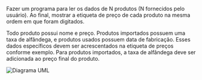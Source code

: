 Fazer um programa para ler os dados de N produtos (N fornecidos pelo usuário). Ao final, mostrar a etiqueta de preço de cada produto na mesma ordem em que foram digitados.

Todo produto possui nome e preço. Produtos importados possuem uma taxa de alfândega, e produtos usados possuem data de fabricação. Esses dados específicos devem ser acrescentados na etiqueta de preços conforme exemplo. Para produtos importados, a taxa de alfândega deve ser adicionada ao preço final do produto.


![Diagrama UML](/home/joao/Downloads/classes.png)
